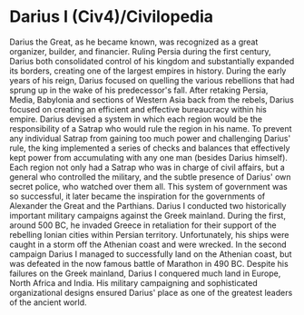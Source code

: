 # Darius I (Civ4)/Civilopedia

Darius the Great, as he became known, was recognized as a great organizer, builder, and financier. Ruling Persia during the first century, Darius both consolidated control of his kingdom and substantially expanded its borders, creating one of the largest empires in history.
During the early years of his reign, Darius focused on quelling the various rebellions that had sprung up in the wake of his predecessor's fall. After retaking Persia, Media, Babylonia and sections of Western Asia back from the rebels, Darius focused on creating an efficient and effective bureaucracy within his empire.
Darius devised a system in which each region would be the responsibility of a Satrap who would rule the region in his name. To prevent any individual Satrap from gaining too much power and challenging Darius' rule, the king implemented a series of checks and balances that effectively kept power from accumulating with any one man (besides Darius himself). Each region not only had a Satrap who was in charge of civil affairs, but a general who controlled the military, and the subtle presence of Darius' own secret police, who watched over them all. This system of government was so successful, it later became the inspiration for the governments of Alexander the Great and the Parthians.
Darius I conducted two historically important military campaigns against the Greek mainland. During the first, around 500 BC, he invaded Greece in retaliation for their support of the rebelling Ionian cities within Persian territory. Unfortunately, his ships were caught in a storm off the Athenian coast and were wrecked. In the second campaign Darius I managed to successfully land on the Athenian coast, but was defeated in the now famous battle of Marathon in 490 BC.
Despite his failures on the Greek mainland, Darius I conquered much land in Europe, North Africa and India. His military campaigning and sophisticated organizational designs ensured Darius' place as one of the greatest leaders of the ancient world.